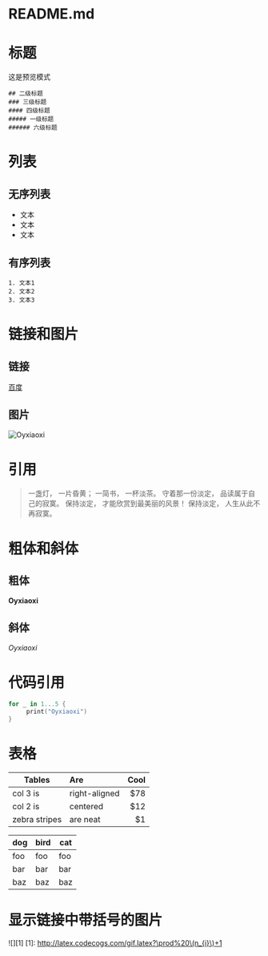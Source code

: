 # README.md

# 标题
这是预览模式

	## 二级标题
	### 三级标题
	#### 四级标题
	##### 一级标题
	###### 六级标题

# 列表
## 无序列表
- 文本
- 文本
- 文本

## 有序列表
 	1. 文本1
 	2. 文本2
 	3. 文本3

# 链接和图片
## 链接
[百度](http://www.baidu.com)

## 图片
![Oyxiaoxi](https://avatars3.githubusercontent.com/u/6063795?v=4&u=818f0c0c97978d1ea67be96c2aec3752476f6455&s=400)

# 引用
> 一盏灯， 一片昏黄； 一简书， 一杯淡茶。 守着那一份淡定， 品读属于自己的寂寞。 保持淡定， 才能欣赏到最美丽的风景！ 保持淡定， 人生从此不再寂寞。

# 粗体和斜体
## 粗体
**Oyxiaoxi**
## 斜体
*Oyxiaoxi*

# 代码引用
```swift
for _ in 1...5 { 
     print("Oyxiaoxi") 
}
```

# 表格

|Tables|Are|Cool|
|------|:--|----:|
|col 3 is|right-aligned|$78|
|col 2 is|centered|$12|
|zebra stripes|are neat|$1|


dog | bird | cat
----|------|----
foo | foo  | foo
bar | bar  | bar
baz | baz  | baz 

# 显示链接中带括号的图片
![][1]
[1]: http://latex.codecogs.com/gif.latex?\prod%20\(n_{i}\)+1
 
 